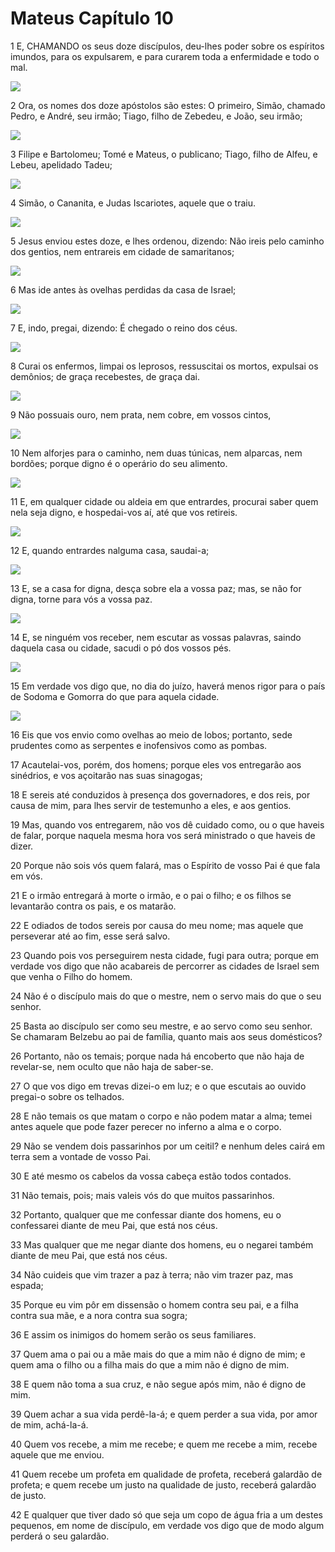 # Mateus Capítulo 10

1	E, CHAMANDO os seus doze discípulos, deu-lhes poder sobre os espíritos imundos, para os expulsarem, e para curarem toda a enfermidade e todo o mal.

![](.img/40_Mt_10_01_RG.jpg)

2	Ora, os nomes dos doze apóstolos são estes: O primeiro, Simão, chamado Pedro, e André, seu irmão; Tiago, filho de Zebedeu, e João, seu irmão;

![](.img/40_Mt_10_02_RG.jpg)

3	Filipe e Bartolomeu; Tomé e Mateus, o publicano; Tiago, filho de Alfeu, e Lebeu, apelidado Tadeu;

![](.img/40_Mt_10_03_RG.jpg)

4	Simão, o Cananita, e Judas Iscariotes, aquele que o traiu.

![](.img/40_Mt_10_04_RG.jpg)

5	Jesus enviou estes doze, e lhes ordenou, dizendo: Não ireis pelo caminho dos gentios, nem entrareis em cidade de samaritanos;

![](.img/40_Mt_10_05_RG.jpg)

6	Mas ide antes às ovelhas perdidas da casa de Israel;

![](.img/40_Mt_10_06_RG.jpg)

7	E, indo, pregai, dizendo: É chegado o reino dos céus.

![](.img/40_Mt_10_07_RG.jpg)

8	Curai os enfermos, limpai os leprosos, ressuscitai os mortos, expulsai os demônios; de graça recebestes, de graça dai.

![](.img/40_Mt_10_08_RG.jpg)

9	Não possuais ouro, nem prata, nem cobre, em vossos cintos,

![](.img/40_Mt_10_09_RG.jpg)

10	Nem alforjes para o caminho, nem duas túnicas, nem alparcas, nem bordões; porque digno é o operário do seu alimento.

![](.img/40_Mt_10_10_RG.jpg)

11	E, em qualquer cidade ou aldeia em que entrardes, procurai saber quem nela seja digno, e hospedai-vos aí, até que vos retireis.

![](.img/40_Mt_10_11_RG.jpg)

12	E, quando entrardes nalguma casa, saudai-a;

![](.img/40_Mt_10_12_RG.jpg)

13	E, se a casa for digna, desça sobre ela a vossa paz; mas, se não for digna, torne para vós a vossa paz.

![](.img/40_Mt_10_13_RG.jpg)

14	E, se ninguém vos receber, nem escutar as vossas palavras, saindo daquela casa ou cidade, sacudi o pó dos vossos pés.

![](.img/40_Mt_10_14_RG.jpg)

15	Em verdade vos digo que, no dia do juízo, haverá menos rigor para o país de Sodoma e Gomorra do que para aquela cidade.

![](.img/40_Mt_10_15_RG.jpg)

16	Eis que vos envio como ovelhas ao meio de lobos; portanto, sede prudentes como as serpentes e inofensivos como as pombas.

17	Acautelai-vos, porém, dos homens; porque eles vos entregarão aos sinédrios, e vos açoitarão nas suas sinagogas;

18	E sereis até conduzidos à presença dos governadores, e dos reis, por causa de mim, para lhes servir de testemunho a eles, e aos gentios.

19	Mas, quando vos entregarem, não vos dê cuidado como, ou o que haveis de falar, porque naquela mesma hora vos será ministrado o que haveis de dizer.

20	Porque não sois vós quem falará, mas o Espírito de vosso Pai é que fala em vós.

21	E o irmão entregará à morte o irmão, e o pai o filho; e os filhos se levantarão contra os pais, e os matarão.

22	E odiados de todos sereis por causa do meu nome; mas aquele que perseverar até ao fim, esse será salvo.

23	Quando pois vos perseguirem nesta cidade, fugi para outra; porque em verdade vos digo que não acabareis de percorrer as cidades de Israel sem que venha o Filho do homem.

24	Não é o discípulo mais do que o mestre, nem o servo mais do que o seu senhor.

25	Basta ao discípulo ser como seu mestre, e ao servo como seu senhor. Se chamaram Belzebu ao pai de família, quanto mais aos seus domésticos?

26	Portanto, não os temais; porque nada há encoberto que não haja de revelar-se, nem oculto que não haja de saber-se.

27	O que vos digo em trevas dizei-o em luz; e o que escutais ao ouvido pregai-o sobre os telhados.

28	E não temais os que matam o corpo e não podem matar a alma; temei antes aquele que pode fazer perecer no inferno a alma e o corpo.

29	Não se vendem dois passarinhos por um ceitil? e nenhum deles cairá em terra sem a vontade de vosso Pai.

30	E até mesmo os cabelos da vossa cabeça estão todos contados.

31	Não temais, pois; mais valeis vós do que muitos passarinhos.

32	Portanto, qualquer que me confessar diante dos homens, eu o confessarei diante de meu Pai, que está nos céus.

33	Mas qualquer que me negar diante dos homens, eu o negarei também diante de meu Pai, que está nos céus.

34	Não cuideis que vim trazer a paz à terra; não vim trazer paz, mas espada;

35	Porque eu vim pôr em dissensão o homem contra seu pai, e a filha contra sua mãe, e a nora contra sua sogra;

36	E assim os inimigos do homem serão os seus familiares.

37	Quem ama o pai ou a mãe mais do que a mim não é digno de mim; e quem ama o filho ou a filha mais do que a mim não é digno de mim.

38	E quem não toma a sua cruz, e não segue após mim, não é digno de mim.

39	Quem achar a sua vida perdê-la-á; e quem perder a sua vida, por amor de mim, achá-la-á.

40	Quem vos recebe, a mim me recebe; e quem me recebe a mim, recebe aquele que me enviou.

41	Quem recebe um profeta em qualidade de profeta, receberá galardão de profeta; e quem recebe um justo na qualidade de justo, receberá galardão de justo.

42	E qualquer que tiver dado só que seja um copo de água fria a um destes pequenos, em nome de discípulo, em verdade vos digo que de modo algum perderá o seu galardão.

